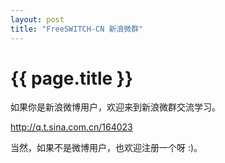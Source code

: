```yaml
---
layout: post
title: "FreeSWITCH-CN 新浪微群"
---
```


# {{ page.title }}

如果你是新浪微博用户，欢迎来到新浪微群交流学习。

<http://q.t.sina.com.cn/164023>

当然，如果不是微博用户，也欢迎注册一个呀 :)。
